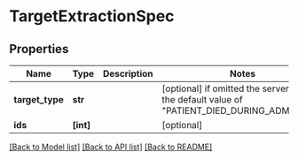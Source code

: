 # TargetExtractionSpec

## Properties
Name | Type | Description | Notes
------------ | ------------- | ------------- | -------------
**target_type** | **str** |  | [optional]  if omitted the server will use the default value of "PATIENT_DIED_DURING_ADMISSION"
**ids** | **[int]** |  | [optional] 

[[Back to Model list]](../README.md#documentation-for-models) [[Back to API list]](../README.md#documentation-for-api-endpoints) [[Back to README]](../README.md)


